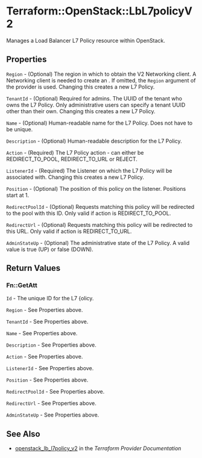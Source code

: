 # Terraform::OpenStack::LbL7policyV2

Manages a Load Balancer L7 Policy resource within OpenStack.

## Properties

`Region` - (Optional) The region in which to obtain the V2 Networking client. A Networking client is needed to create an . If omitted, the `Region` argument of the provider is used. Changing this creates a new L7 Policy.

`TenantId` - (Optional) Required for admins. The UUID of the tenant who owns the L7 Policy.  Only administrative users can specify a tenant UUID other than their own. Changing this creates a new L7 Policy.

`Name` - (Optional) Human-readable name for the L7 Policy. Does not have to be unique.

`Description` - (Optional) Human-readable description for the L7 Policy.

`Action` - (Required) The L7 Policy action - can either be REDIRECT\_TO\_POOL, REDIRECT\_TO\_URL or REJECT.

`ListenerId` - (Required) The Listener on which the L7 Policy will be associated with. Changing this creates a new L7 Policy.

`Position` - (Optional) The position of this policy on the listener. Positions start at 1.

`RedirectPoolId` - (Optional) Requests matching this policy will be redirected to the pool with this ID. Only valid if action is REDIRECT\_TO\_POOL.

`RedirectUrl` - (Optional) Requests matching this policy will be redirected to this URL. Only valid if action is REDIRECT\_TO\_URL.

`AdminStateUp` - (Optional) The administrative state of the L7 Policy. A valid value is true (UP) or false (DOWN).


## Return Values

### Fn::GetAtt

`Id` - The unique ID for the L7 {olicy.

`Region` - See Properties above.

`TenantId` - See Properties above.

`Name` - See Properties above.

`Description` - See Properties above.

`Action` - See Properties above.

`ListenerId` - See Properties above.

`Position` - See Properties above.

`RedirectPoolId` - See Properties above.

`RedirectUrl` - See Properties above.

`AdminStateUp` - See Properties above.

## See Also

* [openstack_lb_l7policy_v2](https://www.terraform.io/docs/providers/openstack/r/lb_l7policy_v2.html) in the _Terraform Provider Documentation_